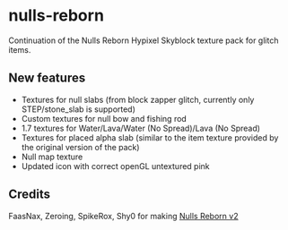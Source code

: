 # nulls-reborn
Continuation of the Nulls Reborn Hypixel Skyblock texture pack for glitch items.

## New features
- Textures for null slabs (from block zapper glitch, currently only STEP/stone_slab is supported)
- Custom textures for null bow and fishing rod
- 1.7 textures for Water/Lava/Water (No Spread)/Lava (No Spread)
- Textures for placed alpha slab (similar to the item texture provided by the original version of the pack)
- Null map texture
- Updated icon with correct openGL untextured pink

## Credits
FaasNax, Zeroing, SpikeRox, Shy0 for making [Nulls Reborn v2](https://hypixel.net/threads/nulls-reborn-2-0-1-8-9-null-texture-pack.4175552/)
